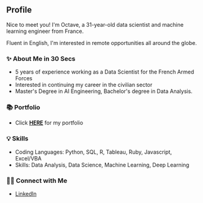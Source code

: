 ## Profile

Nice to meet you! I'm Octave, a 31-year-old data scientist and machine learning engineer from France.

Fluent in English, I'm interested in remote opportunities all around the globe.

### ✨ About Me in 30 Secs
- 5 years of experience working as a Data Scientist for the French Armed Forces
- Interested in continuing my career in the civilian sector
- Master's Degree in AI Engineering, Bachelor's degree in Data Analysis.

### 📚 Portfolio
- Click **[HERE](https://github.com/Faskill/Portfolio/blob/main/README.md)** for my portfolio

### 💡 Skills
- Coding Languages: Python, SQL, R, Tableau, Ruby, Javascript, Excel/VBA 
- Skills: Data Analysis, Data Science, Machine Learning, Deep Learning

### 🙌🏻 Connect with Me
- [LinkedIn](https://www.linkedin.com/in/octave-antoni/)
